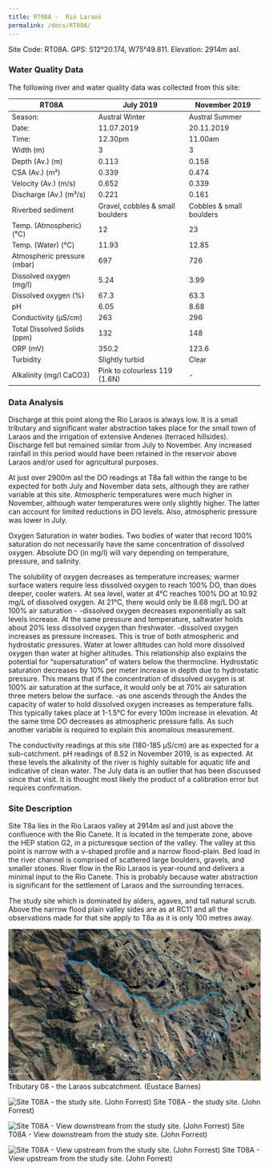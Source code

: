 ```yaml
---
title: RT08A -  Rio Laraos
permalink: /docs/RT08A/
---
```





Site Code: RT08A.  GPS: S12°20.174, W75°49.811. Elevation:
2914m asl.

### Water Quality Data

The following river and water quality data was collected from this site:

| RT08A                        | July 2019                     | November 2019            |
|------------------------------|-------------------------------|--------------------------|
| Season:                      | Austral Winter                | Austral Summer           |
| Date:                        | 11.07.2019                    | 20.11.2019               |
| Time:                        | 12.30pm                       | 11.00am                  |
| Width (m)                    | 3                             | 3                        |
| Depth (Av.) (m)              | 0.113                         | 0.158                    |
| CSA (Av.) (m²)               | 0.339                         | 0.474                    |
| Velocity (Av.) (m/s)         | 0.652                         | 0.339                    |
| Discharge (Av.) (m³/s)       | 0.221                         | 0.161                    |
| Riverbed sediment            | Gravel, cobbles & small boulders| Cobbles & small boulders |
| Temp. (Atmospheric) (°C)     | 12                            | 23                       |
| Temp. (Water) (°C)           | 11.93                         | 12.85                    |
| Atmospheric pressure (mbar)  | 697                           | 726                      |
| Dissolved oxygen (mg/l)      | 5.24                          | 3.99                     |
| Dissolved oxygen (%)         | 67.3                          | 63.3                     |
| pH                           | 6.05                          | 8.68                     |
| Conductivity (µS/cm)         | 263                           | 296                      |
| Total Dissolved Solids (ppm) | 132                           | 148                      |
| ORP (mV)                     | 350.2                         | 123.6                    |
| Turbidity                    | Slightly turbid               | Clear                    |
| Alkalinity (mg/l CaCO3)      | Pink to colourless 119 (1.6N) |  -                       |

### Data Analysis
Discharge at this point along the Rio Laraos is always low. It is a small tributary and significant water abstraction takes place for the small town of Laraos and the irrigation of extensive Andenes (terraced hillsides). Discharge fell but remained similar from July to November. Any increased rainfall in this period would have been retained in the reservoir above Laraos and/or used for agricultural purposes.    

At just over 2900m asl the DO readings at T8a fall within the range to be expected for both July and November data sets, although they are rather variable at this site. Atmospheric temperatures were much higher in November, although water temperatures were only slightly higher. The latter can account for limited reductions in DO levels. Also, atmospheric pressure was lower in July.

Oxygen Saturation in water bodies. Two bodies of water that record 100\% saturation do not necessarily have the same concentration of dissolved oxygen. Absolute DO (in mg/l) will vary depending on temperature, pressure, and salinity.

The solubility of oxygen decreases as temperature increases; warmer surface waters require less dissolved oxygen to reach 100% DO, than does deeper, cooler waters. At sea level, water at 4°C reaches 100% DO at 10.92 mg/L of dissolved oxygen. At 21°C, there would only be 8.68 mg/L DO at 100% air saturation -
-dissolved oxygen decreases exponentially as salt levels increase. At the same pressure and temperature, saltwater holds about 20% less dissolved oxygen than freshwater.
-dissolved oxygen increases as pressure increases. This is true of both atmospheric and hydrostatic pressures. Water at lower altitudes can hold more dissolved oxygen than water at higher altitudes. This relationship also explains the potential for “supersaturation” of waters below the thermocline. Hydrostatic saturation decreases by 10% per meter increase in depth due to hydrostatic pressure. This means that if the concentration of dissolved oxygen is at 100% air saturation at the surface, it would only be at 70% air saturation three meters below the surface.
-as one ascends through the Andes the capacity of water to hold dissolved oxygen increases as temperature falls. This typically takes place at 1-1.5°C for every 100m increase in elevation. At the same time DO decreases as atmospheric pressure falls. As such another variable is required to explain this anomalous measurement.

The conductivity readings at this site (180-185 µS/cm) are as expected for a sub-catchment. pH readings of 8.52 in November 2019, is as expected. At these levels the alkalinity of the river is highly suitable for aquatic life and indicative of clean water. The July data is an outlier that has been discussed since that visit. It is thought most likely the product of a calibration error but requires confirmation. 


### Site Description
Site T8a lies in the Rio Laraos valley at 2914m asl and just above the confluence with the Rio Canete. It is located in the temperate zone, above the HEP station G2, in a picturesque section of the valley. The valley at this point is narrow with a v-shaped profile and a narrow flood-plain. Bed load in the river channel is comprised of scattered large boulders, gravels, and smaller stones. River flow in the Rio Laraos is year-round and delivers a minimal input to the Rio Canete. This is probably because water abstraction is significant for the settlement of Laraos and the surrounding terraces. 

The study site which is dominated by alders, agaves, and tall natural scrub. Above the narrow flood plain valley sides are as at RC11 and all the observations made for that site apply to T8a as it is only 100 metres away.


![Tributary T08 - the Laraos subcatchment. (Eustace Barnes)](/assets/SiteDescriptions/T8/T8Laraossubcatchment.jpg)
Tributary 08 - the Laraos subcatchment. (Eustace Barnes)


![Site T08A - the study site. (John Forrest)](/assets/SiteDescriptions/T8/T8AStudysite.JPG)
Site T08A - the study site. (John Forrest)


![Site T08A - View downstream from the study site. (John Forrest)](/assets/SiteDescriptions/T8/T8AViewdownstream.JPG)
Site T08A - View downstream from the study site. (John Forrest)


![Site T08A - View upstream from the study site. (John Forrest)](/assets/SiteDescriptions/T8/T8AViewupstream2.JPG)
Site T08A - View upstream from the study site. (John Forrest)
